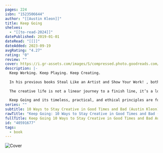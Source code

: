 ```yaml
---
pages: 224
isbn: "1523506644"
author: "[[Austin Kleon]]"
title: Keep Going
shelves:
  - "[[to-read-2024]]"
datePublished: 2019-01-01
dateRead: "[[]]"
dateAdded: 2023-09-19
avgRating: "4.27"
rating: "0"
review: ""
cover: https://i.gr-assets.com/images/S/compressed.photo.goodreads.com/books/1535883531l/40591677._SX318_.jpg
description: |-
  Keep Working. Keep Playing. Keep Creating.  
    
  In his previous books Steal Like an Artist and Show Your Work! , both New York Times bestsellers, Austin Kleon gave readers the keys to unlock their creativity and showed them how to become known. Now he offers his most inspiring work yet, with ten simple rules for how to stay creative, focused, and true to yourself—for life.  
    
  The creative life is not a linear journey to a finish line, it’s a loop—so find a daily routine, because today is the only day that matters. Disconnect from the world to connect with yourself—sometimes you just have to switch into airplane mode. Keep Going celebrates getting outdoors and taking a walk (as director Ingmar Bergman told his daughter, ”The demons hate fresh air”). Pay attention, and especially pay attention to what you pay attention to. Worry less about getting things done, and more about the worth of what you’re doing. Instead of focusing on making your mark, work to leave things better than you found them.  
    
  Keep Going and its timeless, practical, and ethical principles are for anyone trying to sustain a meaningful and productive life.
series: ""
subtitle: 10 Ways to Stay Creative in Good Times and Bad (Austin Kleon)
rawTitle: "Keep Going: 10 Ways to Stay Creative in Good Times and Bad (Austin Kleon)"
fullTitle: Keep Going 10 Ways to Stay Creative in Good Times and Bad Austin Kleon
id: "40591677"
tags:
  - book
---
```

![Cover](https:&#x2F;&#x2F;i.gr-assets.com&#x2F;images&#x2F;S&#x2F;compressed.photo.goodreads.com&#x2F;books&#x2F;1535883531l&#x2F;40591677._SX318_.jpg)
